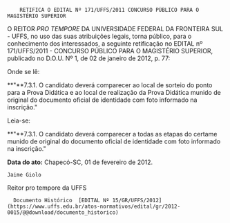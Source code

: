         RETIFICA O EDITAL Nº 171/UFFS/2011 CONCURSO PÚBLICO PARA O MAGISTÉRIO SUPERIOR  

 

 O REITOR *PRO TEMPORE* DA UNIVERSIDADE FEDERAL DA FRONTEIRA SUL - UFFS, no uso das suas atribuições legais, torna público, para o conhecimento dos interessados, a seguinte retificação no EDITAL nº 171/UFFS/2011 - CONCURSO PÚBLICO PARA O MAGISTÉRIO SUPERIOR, publicado no D.O.U. Nº 1, de 02 de janeiro de 2012, p. 77:

 Onde se lê:

 **"**7.3.1. O candidato deverá comparecer ao local de sorteio do ponto para a Prova Didática e ao local de realização da Prova Didática munido de original do documento oficial de identidade com foto informado na inscrição."

 Leia-se:

 **"**7.3.1. O candidato deverá comparecer a todas as etapas do certame munido de original do documento oficial de identidade com foto informado na inscrição."

  

   **Data do ato:** Chapecó-SC, 01 de fevereiro de 2012.   
 

    Jaime Giolo   
 Reitor pro tempore da UFFS 

      Documento Histórico  [EDITAL Nº 15/GR/UFFS/2012](https://www.uffs.edu.br/atos-normativos/edital/gr/2012-0015/@@download/documento_historico)     
      